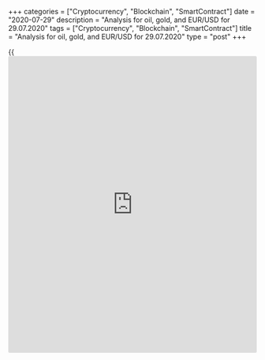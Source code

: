 +++
categories = ["Cryptocurrency", "Blockchain", "SmartContract"]
date = "2020-07-29"
description = "Analysis for oil, gold, and EUR/USD for 29.07.2020"
tags = ["Cryptocurrency", "Blockchain", "SmartContract"]
title = "Analysis for oil, gold, and EUR/USD for 29.07.2020"
type = "post"
+++

{{<iframe id="large-banner" src="https://www.bounty.group/#slide=21.0" width="100%" height="600" scrolling="no" style="border: 0px solid rgb(216, 221, 230); border-radius: 3px;">}}

July 29, 2020

July 29, 2020

Analysis for oil, gold, and EUR/USD for 29.07.2020Alex Rodionov

##  **Oil price forecast** **for** **today:** ** **USCrude****
******analysis**

The middle-term trend on oil stays upward. At the moment, the price is
trading in the area of a resistance zone [41.67 - 40.92]. Bulls are
unable to break through this level, hence the development of correction
is possible. If you see a reversal pattern, sell oil in a correction
down to the key support zone [35.54 - 34.86].

![LiteForex: Analysis for oil, gold, and EUR/USD for 29.07.2020][1]

The short-term trend is upward. At the moment, the price is trading
close to a strong resistance - Additional Zone [40.64 - 40.47]. There is
no pattern for longs, continue to monitor the huge traders' moves.

If Additional Zone is broken, sell oil at the retest of the zone with
the target in the area of the key support level of the trend -
Intermediary Zone [38.94 - 38.60].

After reaching Intermediary Zone look for longs again.

![LiteForex: Analysis for oil, gold, and EUR/USD for 29.07.2020][2]

###  **[USCrude][3]Trading ideas for today:**

  1. Buy according to the pattern from Additional Zone [40.64 - 40.47]. TakeProfit: 42.30. StopLoss: according to the pattern rules.
  2. In case of breakout of Additional Zone [40.64 - 40.47] - sell. TakeProfit: Intermediary Zone [38.94 - 38.60]. StopLoss: above the next local high.

* * *

##  **Gold price forecast for today: XAUUSD analysis**

Yesterday's American trading session closed above the resistance -
Target Zone 8 [1937.2 - 1931.2]. I propose to wait for consolidation
above the zone - it will take another American trading session. If it
happens, the next target in [terms](https://www.fintechee.com/terms/) of the middle-term uptrend will be
Target Zone 9 [1997.2 - 1991.2].

Otherwise, you'll see a trend correction to the area of Target Zone
[1899.1 - 1890.9].

![LiteForex: Analysis for oil, gold, and EUR/USD for 29.07.2020][4]

Let's take a look at a chart of a lower timeframe. There is a short-term
downtrend since yesterday Intermediary Zone [1940.1 - 1936.0] was broken
through with a strong impulse.

The price didn't make it to the target in Target Zone [1899.1 - 1890.9]
- it corrected to the area of favourable prices to form shorts from
[1952.0 - 1936.0].

Look for gold shorts from the area indicated above or according to the
pattern, or at the market price with a stop-loss higher than the maximum
of the day.

![LiteForex: Analysis for oil, gold, and EUR/USD for 29.07.2020][5]

###  **[XAUUSD][6] Trading ideas for today:**

Sell from the area of [1952.0 - 1936.0]. TakeProfit: Target Zone [1899.1
- 1890.9]. StopLoss: 1965.5.

* * *

##  **Euro/Dollar forecast for today: EURUSD analysis**

The euro is trying to break through Target Zone 3 [1.1732 - 1.1714] - a
strong resistance on the way of the middle-term uptrend. Let's see if it
manages to do that. In case of success, the next target will be at
Target Zone 4 [1.1914 - 1.1896].

![LiteForex: Analysis for oil, gold, and EUR/USD for 29.07.2020][7]

Let's take a look at a chart of a lower timeframe.

There is a short-term uptrend. At the moment, the bulls are trying to
break through resistance - Target Zone 3 [1.1749 - 1.1731]. The bears do
not let the price go higher, hence a correction to the area of the key
support of the trend [1.1690 - 1.1681] is possible.

If the key support level is tested by the price, look for new euro longs
according to the pattern. The maximum of July 27 is the target in this
case.

![LiteForex: Analysis for oil, gold, and EUR/USD for 29.07.2020][8]

###  **[EURUSD][9] Trading ideas for today:**

  1. Buy according to the pattern from Additional Zone [1.1736 - 1.1731]. TakeProfit: 1.1780. StopLoss: according to the pattern rules.

  2. Buy according to the pattern from Intermediary Zone [1.1690 - 1.1681]. TakeProfit: 1.1780. StopLoss: according to the pattern rules.

> IZ - Intermediary Zone: responsible for the price momentum reversing

>

> TZ - Target Zone: a zone that is 75% likely to be reached after IZ
breakout.

>

> GZ - Gold Zone: zone in the medium-term momentum.

>

> All zones are calculated based on the average [daily](https://www.fintecher.org/2020/03/03/forex-trading-daily-strategy/) price of the
instrument and margin requirements of the futures.

* * *

P.S. Did you like my article? Share it in social networks: it will be
the best “thank you" :)

Ask me questions and comment below. I’ll be glad to answer your
questions and give necessary explanations.

 **Useful links:**

  * I recommend trying to trade with a reliable broker [here][10]. The system allows you to trade by yourself or copy successful traders from all across the globe.
  * Use my promo-code BLOG for getting deposit bonus 50% on LiteForex platform. Just enter this code in the appropriate field while [depositing][11] your trading account.
  * Telegram channel with high-quality analytics, Forex reviews, training articles, and other useful things for traders <t.me/liteforex>

## Price chart of EURUSD in real time mode

![Analysis for oil, gold, and EUR/USD for 29.07.2020][12]

The content of this article reflects the author’s opinion and does not
necessarily reflect the official position of LiteForex. The material
published on this page is provided for informational purposes only and
should not be considered as the provision of investment advice for the
purposes of Directive 2004/39/EC.

Rate this article:

{{value}}

( {{count}} {{title}} )

   1. cdn.liteforex.com/cache/uploads/blog_post/commodities/analytics/WTI_analysis_290720_1.png?w=30&s=80760a2014b931f07e9e82d0f7394f34
   2. cdn.liteforex.com/cache/uploads/blog_post/commodities/analytics/WTI_analysis_290720_2.png?w=30&s=a895aaa9694e81b9b22ed298ecab1f96
   3. my.liteforex.com/trading?type=oil
   4. cdn.liteforex.com/cache/uploads/blog_post/commodities/analytics/XAUUSD_analysis_290720_1.png?w=30&s=db3254fcbed0d22b4ec5b9416cb6e883
   5. cdn.liteforex.com/cache/uploads/blog_post/commodities/analytics/XAUUSD_analysis_290720_2.png?w=30&s=b6050b459e72a7bf18166737dc23c9c1
   6. my.liteforex.com/trading/chart?symbol=XAUUSD
   7. cdn.liteforex.com/cache/uploads/blog_post/commodities/analytics/EURUSD_analysis_290720_1.png?w=30&s=32afbb13fcbff53176d5314c1b28cce4
   8. cdn.liteforex.com/cache/uploads/blog_post/commodities/analytics/EURUSD_analysis_290720_2.png?w=30&s=bdd98e1aee011c0da95a3244c7ecc84a
   9. my.liteforex.com/trading/chart?symbol=EURUSD
   10. my.liteforex.com/?category=analysts-opinions&slug=analysis-for-oil-gold-and-eurusd-for-29072020&openPopup=%2Fregistration%2Fpopup&utm_source=blog&utm_medium=article&utm_campaign=bonus
   11. my.liteforex.com/deposit/?category=analysts-opinions&slug=analysis-for-oil-gold-and-eurusd-for-29072020&promo_code=BLOG&utm_source=blog&utm_medium=article&utm_campaign=bonus
   12. cdn.liteforex.com/cache/uploads/blog_post/commodities/eur_98.jpeg?q=75&w=1000&s=980934d2c91dd16d32ce1aad61c8ed6e